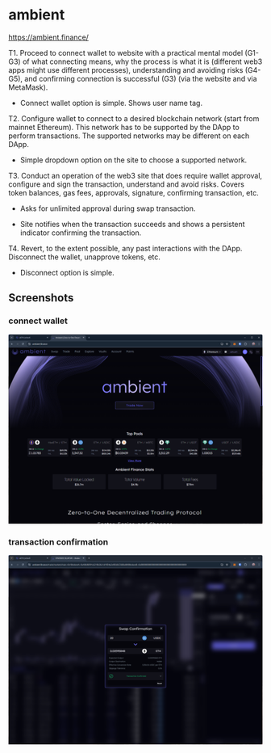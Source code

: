 # ambient
https://ambient.finance/

T1. Proceed to connect wallet to website with a practical mental model (G1-G3) of what connecting means, why the process is what it is (different web3 apps might use different processes), understanding and avoiding risks (G4-G5), and confirming connection is successful (G3) (via the website and via MetaMask).

- Connect wallet option is simple. Shows user name tag.

T2. Configure wallet to connect to a desired blockchain network (start from mainnet Ethereum). This network has to be supported by the DApp to perform transactions. The supported networks may be different on each DApp.

- Simple dropdown option on the site to choose a supported network.

T3. Conduct an operation of the web3 site that does require wallet approval, configure and sign the transaction, understand and avoid risks. Covers token balances, gas fees, approvals, signature, confirming transaction, etc.

- Asks for unlimited approval during swap transaction.

- Site notifies when the transaction succeeds and shows a persistent indicator confirming the transaction.


T4. Revert, to the extent possible, any past interactions with the DApp. Disconnect the wallet, unapprove tokens, etc. 

- Disconnect option is simple.

## Screenshots
### connect wallet
![name tag](image-40.png)

### transaction confirmation
![confirm prompt](image-41.png)
